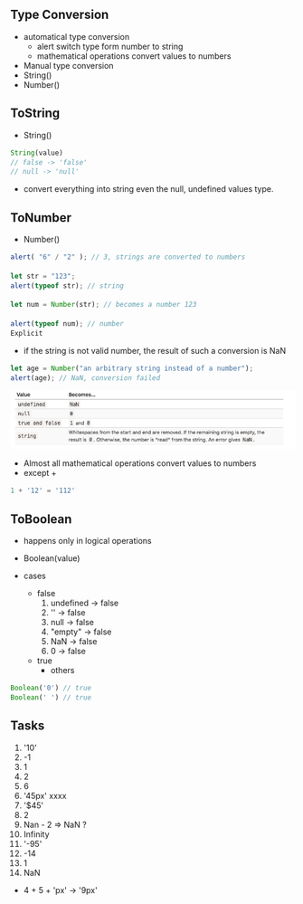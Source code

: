 ## Type Conversion
* automatical type conversion
  * alert switch type form number to string
  * mathematical operations convert values to numbers
* Manual type conversion
 * String()
 * Number()


## ToString
* String()
```js
String(value)
// false -> 'false'
// null -> 'null'
```
* convert everything into string even the null, undefined values type.

## ToNumber
* Number()

```js
alert( "6" / "2" ); // 3, strings are converted to numbers

let str = "123";
alert(typeof str); // string

let num = Number(str); // becomes a number 123

alert(typeof num); // number
Explicit
```

* if the string is not valid number, the result of such a conversion is NaN

```js
let age = Number("an arbitrary string instead of a number");
alert(age); // NaN, conversion failed
```
<img src="./assets/number_conversion.png" />

* Almost all mathematical operations convert values to numbers
 * except +

```js
1 + '12' = '112'
```

## ToBoolean
* happens only in logical operations
* Boolean(value)

* cases
  * false
    1. undefined -> false
    2. '' -> false
    3. null -> false
    4. "empty" -> false
    5. NaN -> false
    6. 0 -> false
  * true
    * others

```js
Boolean('0') // true
Boolean(' ') // true
```


## Tasks
1. '10'
2. -1
3. 1
4. 2
5. 6
6. '45px' xxxx
7. '$45'
8. 2
9. Nan - 2 => NaN ?
10. Infinity
11. '-95'
12. -14
13. 1
14. NaN

* 4 + 5 + 'px' -> '9px'
